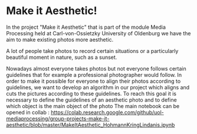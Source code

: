 # Make it Aesthetic!

In the project "Make it Aesthetic" that is part of the module Media Processing held at Carl-von-Ossietzky University of Oldenburg we have the aim to make existing photos more aesthetic.

A lot of people take photos to record certain situations or a particularly beautiful moment in nature, such as a sunset.

Nowadays almost everyone takes photos but not everyone follows certain guidelines that for example a professional photographer would follow. In order to make it possible for everyone to align their photos according to guidelines, we want to develop an algorithm in our project which aligns and cuts the pictures according to these guidelines. To reach this goal it is necessary to define the guidelines of an aesthetic photo and to define which object is the main object of the photo
The main notebook can be opened in collab :
https://colab.research.google.com/github/uol-mediaprocessing/group-projects-make-it-aesthetic/blob/master/MakeItAesthetic_HohmannKringLindanis.ipynb
